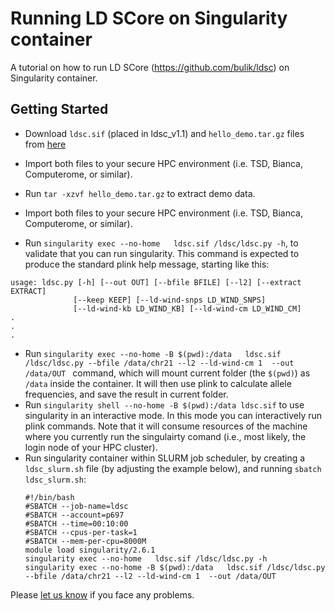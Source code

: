 # Running LD SCore on Singularity container

A tutorial on how to run LD SCore (https://github.com/bulik/ldsc) on Singularity container. 
## Getting Started

* Download ``ldsc.sif``  (placed in ldsc_v1.1) and  ``hello_demo.tar.gz`` files from [here](https://drive.google.com/drive/folders/1mfxZJ-7A-4lDlCkarUCxEf2hBIxQGO69?usp=sharing)
* Import both files to your secure HPC environment (i.e. TSD, Bianca, Computerome, or similar).
* Run ``tar -xzvf hello_demo.tar.gz`` to extract demo data.
* Import both files to your secure HPC environment (i.e. TSD, Bianca, Computerome, or similar).

* Run ``singularity exec --no-home   ldsc.sif /ldsc/ldsc.py -h``, to validate that you can run singularity. This command is expected to produce the standard plink help message, starting like this:
 ```
usage: ldsc.py [-h] [--out OUT] [--bfile BFILE] [--l2] [--extract EXTRACT]
               [--keep KEEP] [--ld-wind-snps LD_WIND_SNPS]
               [--ld-wind-kb LD_WIND_KB] [--ld-wind-cm LD_WIND_CM]
.
.
.
 ```
* Run ``singularity exec --no-home -B $(pwd):/data   ldsc.sif /ldsc/ldsc.py --bfile /data/chr21 --l2 --ld-wind-cm 1  --out /data/OUT `` command, which will mount current folder (the ``$(pwd)``) as ``/data`` inside the container. It will then use plink to calculate allele frequencies, and save the result in current folder.
* Run ``singularity shell --no-home -B $(pwd):/data ldsc.sif`` to use singularity in an interactive mode. In this mode you can interactively run plink commands. Note that it will consume resources of the machine where  you currently run the singulairty  comand (i.e., most likely, the login node of your HPC cluster).
* Run singularity container within SLURM job scheduler, by creating a ``ldsc_slurm.sh`` file (by adjusting the example below), and running ``sbatch ldsc_slurm.sh``:
  ```
  #!/bin/bash
  #SBATCH --job-name=ldsc
  #SBATCH --account=p697
  #SBATCH --time=00:10:00
  #SBATCH --cpus-per-task=1
  #SBATCH --mem-per-cpu=8000M
  module load singularity/2.6.1
  singularity exec --no-home   ldsc.sif /ldsc/ldsc.py -h
  singularity exec --no-home -B $(pwd):/data   ldsc.sif /ldsc/ldsc.py --bfile /data/chr21 --l2 --ld-wind-cm 1  --out /data/OUT
  ```

Please [let us know](https://github.com/comorment/demo/issues/new) if you face any problems.

